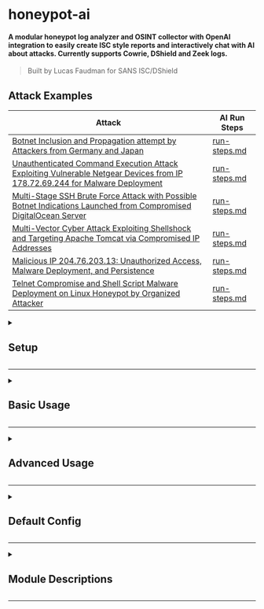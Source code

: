 
# honeypot-ai

#### A modular honeypot log analyzer and OSINT collector with OpenAI integration to easily create ISC style reports and interactively chat with AI about attacks. Currently supports Cowrie, DShield and Zeek logs. 
> Built by Lucas Faudman for SANS ISC/DShield

## Attack Examples

| Attack | AI Run Steps |
| --- | --- |
| [Botnet Inclusion and Propagation attempt by Attackers from Germany and Japan](https://github.com/LucasFaudman/honeypot-ai/blob/main/example-reports/Botnet%20Inclusion%20and%20Propagation%20attempt%20by%20Attackers%20from%20Germany%20and%20Japan) | [run-steps.md](https://github.com/LucasFaudman/honeypot-ai/blob/main/example-reports/Botnet%20Inclusion%20and%20Propagation%20attempt%20by%20Attackers%20from%20Germany%20and%20Japan/run-steps.md) |
| [Unauthenticated Command Execution Attack Exploiting Vulnerable Netgear Devices from IP 178.72.69.244 for Malware Deployment](https://github.com/LucasFaudman/honeypot-ai/blob/main/example-reports/Unauthenticated%20Command%20Execution%20Attack%20Exploiting%20Vulnerable%20Netgear%20Devices%20from%20IP%20178.72.69.244%20for%20Malware%20Deployment) | [run-steps.md](https://github.com/LucasFaudman/honeypot-ai/blob/main/example-reports/Unauthenticated%20Command%20Execution%20Attack%20Exploiting%20Vulnerable%20Netgear%20Devices%20from%20IP%20178.72.69.244%20for%20Malware%20Deployment/run-steps.md) |
| [Multi-Stage SSH Brute Force Attack with Possible Botnet Indications Launched from Compromised DigitalOcean Server](https://github.com/LucasFaudman/honeypot-ai/blob/main/example-reports/Multi-Stage%20SSH%20Brute%20Force%20Attack%20with%20Possible%20Botnet%20Indications%20Launched%20from%20Compromised%20DigitalOcean%20Server) | [run-steps.md](https://github.com/LucasFaudman/honeypot-ai/blob/main/example-reports/Multi-Stage%20SSH%20Brute%20Force%20Attack%20with%20Possible%20Botnet%20Indications%20Launched%20from%20Compromised%20DigitalOcean%20Server/run-steps.md) |
| [Multi-Vector Cyber Attack Exploiting Shellshock and Targeting Apache Tomcat via Compromised IP Addresses](https://github.com/LucasFaudman/honeypot-ai/blob/main/example-reports/Multi-Vector%20Cyber%20Attack%20Exploiting%20Shellshock%20and%20Targeting%20Apache%20Tomcat%20via%20Compromised%20IP%20Addresses) | [run-steps.md](https://github.com/LucasFaudman/honeypot-ai/blob/main/example-reports/Multi-Vector%20Cyber%20Attack%20Exploiting%20Shellshock%20and%20Targeting%20Apache%20Tomcat%20via%20Compromised%20IP%20Addresses/run-steps.md) |
| [Malicious IP 204.76.203.13: Unauthorized Access, Malware Deployment, and Persistence](https://github.com/LucasFaudman/honeypot-ai/blob/main/example-reports/Malicious%20IP%20204.76.203.13%3A%20Unauthorized%20Access%2C%20Malware%20Deployment%2C%20and%20Persistence) | [run-steps.md](https://github.com/LucasFaudman/honeypot-ai/blob/main/example-reports/Malicious%20IP%20204.76.203.13%3A%20Unauthorized%20Access%2C%20Malware%20Deployment%2C%20and%20Persistence/run-steps.md) |
| [Telnet Compromise and Shell Script Malware Deployment on Linux Honeypot by Organized Attacker](https://github.com/LucasFaudman/honeypot-ai/blob/main/example-reports/Telnet%20Compromise%20and%20Shell%20Script%20Malware%20Deployment%20on%20Linux%20Honeypot%20by%20Organized%20Attacker) | [run-steps.md](https://github.com/LucasFaudman/honeypot-ai/blob/main/example-reports/Telnet%20Compromise%20and%20Shell%20Script%20Malware%20Deployment%20on%20Linux%20Honeypot%20by%20Organized%20Attacker/run-steps.md) |

<details>
<summary>
<h2>Setup</h2>
</summary>


#### Step 1: Clone the Repository

```bash
git clone https://github.com/LucasFaudman/honeypot-ai
```

#### Step 2: Run the Setup Script [setup.sh](https://github.com/LucasFaudman/honeypot-ai/blob/main/setup.sh)

```bash
chmod +x honeypot-ai/setup.sh && honeypot-ai/setup.sh
```
> This will install all required packages in a virtual environment and walk you through setting up your config.json file. 

> You will need your honeypot IP and login credentials to create [sync-logs.sh](https://github.com/LucasFaudman/honeypot-ai/blob/main/setup/sync-logs.sh) and [install-zeek-on-honeypot.sh](https://github.com/LucasFaudman/honeypot-ai/blob/main/setup/install-zeek-on-honeypot.sh).

#### Optional: Install Zeek on your Honeypot using [install-zeek-on-honeypot.sh](https://github.com/LucasFaudman/honeypot-ai/blob/main/setup/install-zeek-on-honeypot.sh)

```bash
honeypot-ai/install-zeek-on-honeypot.sh
```

#### Step 3: Sync Logs from Honeypot to local logs directory using [sync-logs.sh](https://github.com/LucasFaudman/honeypot-ai/blob/main/setup/sync-logs.sh)

```bash
honeypot-ai/sync-logs.sh
```

#### Step 4: Run Honeypot-AI with --help to see all command line arguments and options.

```bash
honeypot-ai/run.sh --help
```

OR

```bash
python3 honeypot-ai/main.py --help
```

</details>

---


<details>
<summary>
<h2>Basic Usage</h2>
</summary>

> Load attacks from logs then list all attacks

```bash
honeypot-ai/run.sh --load-from-logs --list-attacks
```

<details>
<summary>
Output
</summary>


```

```

</details>


> Load attacks from logs then list first 5 attacks sorted in descending order by number of commands, then start time. Then print the commands for each attack

```bash
honeypot-ai/run.sh -lfl --list --max-attacks 5 --sort-order desc --sort-attrs num_commands start_time --print commands
```

<details>
<summary>
Output
</summary>


```

```

</details>


> Organize attacks with at most 10 source IPs into attack directories for faster loading and to prepare for storing analysis results

```bash
honeypot-ai/run.sh -lfl  --organize-attacks --max-ips-per-attack 10
```

<details>
<summary>
Output
</summary>


```

```

</details>


> Load attacks from the attacks directory that have at least 10 commands or at least 3 HTTP requests, then print the first command, 3 most common HTTP requests, and the most common src ip for each attack

```bash
honeypot-ai/run.sh --load-from-attacks-dir --min-commands 10 --min-http-requests 3 --print-attrs first_command most_common3_http_requests most_common_src_ip
```

<details>
<summary>
Output
</summary>


```

```

</details>


> Load only attacks with IDs XXXX and YYYY from the attacks directory then print the source IPs, unique dst ports, sessions, commands, and malware for each attack

```bash
honeypot-ai/run.sh -lfa --only-attacks XXXX YYYY --print-attrs source_ips uniq_dst_ports sessions commands malware
```

<details>
<summary>
Output
</summary>


```

```

</details>


> Analyze attack with ID XXXX using OpenAI and OSINT analyzers then write markdown and export to reports directory

```bash
honeypot-ai/run.sh -lfa --only-attack XXXX --analyze --write --export
```

<details>
<summary>
Output
</summary>


```

```

</details>


> Enter chat mode to ask custom questions about attack with ID XXXX before analyzing, writing markdown, and exporting

```bash
honeypot-ai/run.sh -lfa --only-attack XXXX -AWE --chat
```

<details>
<summary>
Output
</summary>


```

```

</details>


> Enter interactive Python shell to manually modify attacks before analyzing, writing markdown, and exporting

```bash
honeypot-ai/run.sh -lfa -AWE --interact
```

<details>
<summary>
Output
</summary>


```

```

</details>


> Update config file with values from command line arguments

```bash
honeypot-ai/run.sh --config config.json --update-config --openai-api-key YOUR_API_KEY
```

<details>
<summary>
Output
</summary>


```

```

</details>



</details>

---


<details>
<summary>
<h2>Advanced Usage</h2>
</summary>


### All Command Line Arguments

```bash
usage: main.py [-h] [--list-attacks] [--print-attrs ATTACK_ATTRS [ATTACK_ATTRS ...]] [--organize-attacks] [--analyze-attacks] [--chat] [--write-reports] [--export-reports] [--interactive] [--config FILE] [--update-config]
               [--load-from-logs] [--load-from-attacks-dir] [--only-attacks ATTACK_IDS [ATTACK_IDS ...]] [--skip-attacks ATTACK_IDS [ATTACK_IDS ...]] [--max-ips-per-attack MAX_IPS_PER_ATTACK] [--max-attacks MAX_ATTACKS]
               [--sort-attrs SORT_ATTRS [SORT_ATTRS ...]] [--sort-order SORT_ORDER] [--load-attacks-max-workers LOAD_ATTACKS_MAX_WORKERS] [--log-types LOG_TYPES [LOG_TYPES ...]]
               [--zeek-log-types ZEEK_LOG_TYPES [ZEEK_LOG_TYPES ...]] [--zeek-log-ext ZEEK_LOG_EXT] [--zeek-keep-empty-fields | --no-zeek-keep-empty-fields] [--zeek-keep-unset-fields | --no-zeek-keep-unset-fields]
               [--attack-min-commands ATTACK_MIN_COMMANDS] [--attack-min-malware ATTACK_MIN_MALWARE] [--attack-min-successful-logins ATTACK_MIN_SUCCESSFUL_LOGINS] [--attack-min-http-requests ATTACK_MIN_HTTP_REQUESTS]
               [--attack-http-uri-regexes ATTACK_HTTP_URI_REGEXES [ATTACK_HTTP_URI_REGEXES ...]] [--attack-http-anywhere-regexes ATTACK_HTTP_ANYWHERE_REGEXES [ATTACK_HTTP_ANYWHERE_REGEXES ...]]
               [--standardize-regex-commands STANDARDIZE_REGEX_COMMANDS [STANDARDIZE_REGEX_COMMANDS ...]] [--standardize-regex-malware STANDARDIZE_REGEX_MALWARE [STANDARDIZE_REGEX_MALWARE ...]]
               [--standardize-regex-http-requests STANDARDIZE_REGEX_HTTP_REQUESTS [STANDARDIZE_REGEX_HTTP_REQUESTS ...]] [--merge-shared-attrs MERGE_SHARED_ATTRS [MERGE_SHARED_ATTRS ...]]
               [--merge-regex-commands MERGE_REGEX_COMMANDS [MERGE_REGEX_COMMANDS ...]] [--merge-regex-malware MERGE_REGEX_MALWARE [MERGE_REGEX_MALWARE ...]]
               [--merge-regex-http-requests MERGE_REGEX_HTTP_REQUESTS [MERGE_REGEX_HTTP_REQUESTS ...]] [--organizer-overwrite | --no-organizer-overwrite | --overwrite | --no-overwrite]
               [--organizer-iterby ORGANIZER_ITERBY] [--organizer-concurrency-type ORGANIZER_CONCURRENCY_TYPE] [--organizer-max-workers ORGANIZER_MAX_WORKERS] [--organizer-chunksize ORGANIZER_CHUNKSIZE]
               [--organizer-yield-order ORGANIZER_YIELD_ORDER] [--organizer-ip-subdirs | --no-organizer-ip-subdirs | --ip-subdirs | --no-ip-subdirs] [--use-openai | --no-use-openai | --openai | --no-openai]
               [--use-openai-code-interpreter | --no-use-openai-code-interpreter | --openai-code-interpreter | --no-openai-code-interpreter] [--openai-api-key OPENAI_API_KEY] [--openai-model OPENAI_MODEL]
               [--openai-training-data-path OPENAI_TRAINING_DATA_PATH] [--use-ipanalyzer | --no-use-ipanalyzer | --ipanalyzer | --no-ipanalyzer] [--ipanalyzer-sources IPANALYZER_SOURCES [IPANALYZER_SOURCES ...]]
               [--ipanalyzer-max-errors IPANALYZER_MAX_ERRORS] [--webdriver-path WEBDRIVER_PATH] [--webdriver-type WEBDRIVER_TYPE]
               [--use-malwareanalyzer | --no-use-malwareanalyzer | --malwareanalyzer | --no-malwareanalyzer] [--malwareanalyzer-sources MALWAREANALYZER_SOURCES [MALWAREANALYZER_SOURCES ...]]
               [--malwareanalyzer-max-errors MALWAREANALYZER_MAX_ERRORS] [--malwareanalyzer-allow-downloads | --no-malwareanalyzer-allow-downloads] [--user-ips USER_IPS [USER_IPS ...]]
               [--honeypot-external-ips HONEYPOT_EXTERNAL_IPS [HONEYPOT_EXTERNAL_IPS ...]] [--honeypot-internal-ips HONEYPOT_INTERNAL_IPS [HONEYPOT_INTERNAL_IPS ...]] [--honeypot-ports HONEYPOT_PORTS [HONEYPOT_PORTS ...]]
               [--honeypot-software HONEYPOT_SOFTWARE [HONEYPOT_SOFTWARE ...]] [--logs-path LOGS_PATH] [--cowrie-logs-path COWRIE_LOGS_PATH] [--firewall-logs-path FIREWALL_LOGS_PATH] [--web-logs-path WEB_LOGS_PATH]
               [--zeek-logs-path ZEEK_LOGS_PATH] [--malware-downloads-path MALWARE_DOWNLOADS_PATH] [--auth-random-path AUTH_RANDOM_PATH] [--resources-path RESOURCES_PATH] [--attacks-path ATTACKS_PATH] [--db-path DB_PATH]
               [--ipdb-path IPDB_PATH] [--mwdb-path MWDB_PATH] [--aidb-path AIDB_PATH] [--reports-path REPORTS_PATH]

honeypot-ai: Honeypot Log Analyzer Built on OpenAI

options:
  -h, --help            show this help message and exit

Actions:
  Actions to perform on loaded attacks

  --list-attacks, --list, -L
                        List loaded attacks
  --print-attrs ATTACK_ATTRS [ATTACK_ATTRS ...], --print ATTACK_ATTRS [ATTACK_ATTRS ...], -P ATTACK_ATTRS [ATTACK_ATTRS ...]
                        Print specified attributes of loaded attacks
  --organize-attacks, --organize, -O
                        Organize attacks into attack directories
  --analyze-attacks, --analyze, -A
                        Analyze loaded attacks with OpenAI and OSINT Analyzers
  --chat, -C            Chat with the OpenAI Assistant about the loaded attacks
  --write-reports, --write, -W
                        Write markdown reports for analyzed attacks
  --export-reports, --export, -E
                        Export attack report and files to REPORTS_PATH
  --interactive, --interact, -I
                        Enter interactive mode after loading attacks (python shell with loaded attacks in the "ATTACKS" variable)

Config File:
  Config file to load settings from

  --config FILE, -c FILE
                        Path to config file
  --update-config, -u   Update config file with new values

Loading Attacks:
  Methods for loading attacks from logs or the attacks directory

  --load-from-logs, -lfl, -ll
                        Load attacks from logs
  --load-from-attacks-dir, -lfa, -la
                        Load attacks from attacks directory
  --only-attacks ATTACK_IDS [ATTACK_IDS ...]
                        Only load attacks with these keys
  --skip-attacks ATTACK_IDS [ATTACK_IDS ...]
                        Skip loading attacks with these keys
  --max-ips-per-attack MAX_IPS_PER_ATTACK
                        Maximum number of IPs in each loaded attack
  --max-attacks MAX_ATTACKS
                        Maximum number of attacks to load
  --sort-attrs SORT_ATTRS [SORT_ATTRS ...]
                        Order of attrs to sort attacks by (default: ['num_source_ips', 'num_sessions', 'num_commands', 'num_malware', 'num_http_requests'])
  --sort-order SORT_ORDER
                        Order to sort attacks by (asc or desc) (default: desc)
  --load-attacks-max-workers LOAD_ATTACKS_MAX_WORKERS
                        Maximum number of worker processes to use when loading attacks from the attacks directory (default: 2)

Log Types:
  Log types to process

  --log-types LOG_TYPES [LOG_TYPES ...]
                        Log types to process (default: ['cowrie', 'zeek'])
  --zeek-log-types ZEEK_LOG_TYPES [ZEEK_LOG_TYPES ...]
                        Zeek log types to process (default: ['http', 'conn'])
  --zeek-log-ext ZEEK_LOG_EXT
                        Zeek log file extension (default: .log)
  --zeek-keep-empty-fields, --no-zeek-keep-empty-fields
                        Whether or not to keep empty fields in Zeek logs (default: True)
  --zeek-keep-unset-fields, --no-zeek-keep-unset-fields
                        Whether or not to keep unset fields in Zeek logs (default: False)
  --zeek-logs-path ZEEK_LOGS_PATH
                        Path to the zeek logs directory (Should be a subdirectory of LOGS_PATH) (default: ./logs/zeek)

Attack Conditions:
  Conditions for determining which SourceIPs should be included in an Attack

  --attack-min-commands ATTACK_MIN_COMMANDS, --min-commands ATTACK_MIN_COMMANDS
                        Minimum number of commands used for SourceIP included in an Attack (default: 1)
  --attack-min-malware ATTACK_MIN_MALWARE, --min-malware ATTACK_MIN_MALWARE
                        Minimum number of malware files for SourceIP included in an Attack (default: 1)
  --attack-min-successful-logins ATTACK_MIN_SUCCESSFUL_LOGINS, --min-successful-logins ATTACK_MIN_SUCCESSFUL_LOGINS
                        Minimum number of successful logins for SourceIP included in an Attack (default: 1)
  --attack-min-http-requests ATTACK_MIN_HTTP_REQUESTS, --min-http-requests ATTACK_MIN_HTTP_REQUESTS
                        Minimum number of HTTP requests for SourceIP included in an Attack (default: 1)
  --attack-http-uri-regexes ATTACK_HTTP_URI_REGEXES [ATTACK_HTTP_URI_REGEXES ...], --http-uri-regexes ATTACK_HTTP_URI_REGEXES [ATTACK_HTTP_URI_REGEXES ...]
                        Regexes to match anywhere in the HTTP request URI that should be considered attacks (default: ['(\\||\\$|\\`|;|\\-\\-|\\{|\\}|\\[|\\]|\\(|\\)|<|>|\\\\|\\^|\\~|\\!|\\$?\\{?IFS\\}?|\\.\\/)'])
  --attack-http-anywhere-regexes ATTACK_HTTP_ANYWHERE_REGEXES [ATTACK_HTTP_ANYWHERE_REGEXES ...], --http-anywhere-regexes ATTACK_HTTP_ANYWHERE_REGEXES [ATTACK_HTTP_ANYWHERE_REGEXES ...]
                        Regexes to match anywhere in the HTTP request that should be considered attacks (default: ['(\\||\\$|\\`|\\{|\\}|<|>|\\\\[^n]|\\^|\\!|\\$?\\{?IFS\\}?|\\.\\/)'])

Standardization Regexes:
  Regexes to match in commands, malware, and HTTP requests that should be standardized before hashing and comparing values. All captured groups will be replaced with X.

  --standardize-regex-commands STANDARDIZE_REGEX_COMMANDS [STANDARDIZE_REGEX_COMMANDS ...]
                        Regexes to match in commands that should be standardized before hashing. All captured groups will be replaced with X before hashing. (default: ['/bin/busybox (\\w+)', '/tmp/([\\w\\d]+)',
                        '/tmp/[\\w\\d]+ ([\\w/\\+]+)', '(\\d+\\.\\d+\\.\\d+\\.\\d+[:/]\\d+)'])
  --standardize-regex-malware STANDARDIZE_REGEX_MALWARE [STANDARDIZE_REGEX_MALWARE ...]
                        Regexes to match in malware that should be standardized before hashing. All captured groups will be replaced with X before hashing. (default: ['C0755 4745 (\\S+)'])
  --standardize-regex-http-requests STANDARDIZE_REGEX_HTTP_REQUESTS [STANDARDIZE_REGEX_HTTP_REQUESTS ...]
                        Regexes to match in HTTP requests that should be standardized before hashing. All captured groups will be replaced with X before hashing. (default: [])

Merge Conditions:
  Conditions for merging attacks

  --merge-shared-attrs MERGE_SHARED_ATTRS [MERGE_SHARED_ATTRS ...]
                        Attributes to automatically merge attacks on when any are shared (default: ['src_ips', 'malware', 'cmdlog_ips', 'cmdlog_urls', 'malware_ips', 'malware_urls'])
  --merge-regex-commands MERGE_REGEX_COMMANDS [MERGE_REGEX_COMMANDS ...]
                        Regexes to match in commands of attacks that should be merged (default: [">\\??A@/ ?X'8ELFX", 'cat /proc/mounts; /bin/busybox [\\w\\d]+', 'cd /tmp && chmod \\+x [\\w\\d]+ && bash -c ./[\\w\\d]+',
                        'cd ~; chattr -ia .ssh; lockr -ia .ssh'])
  --merge-regex-malware MERGE_REGEX_MALWARE [MERGE_REGEX_MALWARE ...]
                        Regexes to match in malware of attacks that should be merged (default: [])
  --merge-regex-http-requests MERGE_REGEX_HTTP_REQUESTS [MERGE_REGEX_HTTP_REQUESTS ...]
                        Regexes to match in HTTP requests of attacks that should be merged (default: ['GET /shell\\?cd\\+/tmp'])

Organizer Settings:
  Settings for organizing attacks into attack directories

  --organizer-overwrite, --no-organizer-overwrite, --overwrite, --no-overwrite
                        Whether or not to overwrite existing attack directories when organizing (default: True)
  --organizer-iterby ORGANIZER_ITERBY, --iterby ORGANIZER_ITERBY
                        How to iterate when organizing (logs or attacks) (default: logs)
  --organizer-concurrency-type ORGANIZER_CONCURRENCY_TYPE, --concurrency-type ORGANIZER_CONCURRENCY_TYPE
                        How to run organizing concurrently (processes or threads) (default: multiprocessing)
  --organizer-max-workers ORGANIZER_MAX_WORKERS, --max-workers ORGANIZER_MAX_WORKERS
                        Maximum number of workers (processes or threads) to use when organizing (default: None)
  --organizer-chunksize ORGANIZER_CHUNKSIZE, --chunksize ORGANIZER_CHUNKSIZE
                        Chunksize to use when organizing (default: 1)
  --organizer-yield-order ORGANIZER_YIELD_ORDER, --yield-order ORGANIZER_YIELD_ORDER
                        Order to yield results when organizing (as_completed or as_submitted) (default: as_completed)
  --organizer-ip-subdirs, --no-organizer-ip-subdirs, --ip-subdirs, --no-ip-subdirs
                        Whether or not to organize attacks into subdirectories by IP (default: False)

OpenAI Analyzer Settings:
  Settings for OpenAIAnalyzer

  --use-openai, --no-use-openai, --openai, --no-openai
                        Whether or not to run the OpenAIAnalyzer (default: True)
  --use-openai-code-interpreter, --no-use-openai-code-interpreter, --openai-code-interpreter, --no-openai-code-interpreter
                        Whether or not to use the OpenAI Code Interpreter (default: True)
  --openai-api-key OPENAI_API_KEY
                        OpenAI API Key (Get from https://platform.openai.com/api-keys) (default: <PASTE YOUR API KEY HERE>)
  --openai-model OPENAI_MODEL
                        OpenAI Model to use (Get from https://platform.openai.com/docs/models) (default: gpt-4-1106-preview)
  --openai-training-data-path OPENAI_TRAINING_DATA_PATH
                        Path to the openai-training-data directory (default: ./honeypot-ai/resources/openai-training-data)

IP Analyzer and Webdriver Settings:
  Settings for analyzing OSINT on IPs with IPAnalyzer and Selenium webdrivers

  --use-ipanalyzer, --no-use-ipanalyzer, --ipanalyzer, --no-ipanalyzer
                        Whether or not to run the IPAnalyzer (default: True)
  --ipanalyzer-sources IPANALYZER_SOURCES [IPANALYZER_SOURCES ...]
                        Sources to use for the IPAnalyzer (default: ['isc', 'whois', 'cybergordon', 'threatfox', 'shodan'])
  --ipanalyzer-max-errors IPANALYZER_MAX_ERRORS
                        Maximum number of errors allowed before a source is skipped (default: 5)
  --webdriver-path WEBDRIVER_PATH
                        Path to the webdriver executable for use with Selenium via SouperScraper (default: ./resources/chromedriver)
  --webdriver-type WEBDRIVER_TYPE
                        Type of webdriver executable for use with Selenium via SouperScraper (chrome, firefox, edge, safari, etc.) (default: chrome)

Malware Analyzer Settings:
  Settings for analyzing OSINT on malware samples with MalwareAnalyzer

  --use-malwareanalyzer, --no-use-malwareanalyzer, --malwareanalyzer, --no-malwareanalyzer
                        Whether or not to run the MalwareAnalyzer (default: True)
  --malwareanalyzer-sources MALWAREANALYZER_SOURCES [MALWAREANALYZER_SOURCES ...]
                        Sources to use for the MalwareAnalyzer (default: ['exploitdb', 'malpedia', 'malwarebazaar', 'threatfox', 'urlhaus'])
  --malwareanalyzer-max-errors MALWAREANALYZER_MAX_ERRORS
                        Maximum number of errors allowed before a source is skipped (default: 5)
  --malwareanalyzer-allow-downloads, --no-malwareanalyzer-allow-downloads
                        Weather or not to malware analyzer to attempt to download failed malware samples from Urlhaus (default: False)

User and Honeypot Environment Settings:
  Settings specific to the user and honeypot environment

  --user-ips USER_IPS [USER_IPS ...]
                        IPs that belong to the user to be excluded from analysis (default: [])
  --honeypot-external-ips HONEYPOT_EXTERNAL_IPS [HONEYPOT_EXTERNAL_IPS ...]
                        External IPs of the honeypot system(s) to inform AI for more accurate analysis (default: [])
  --honeypot-internal-ips HONEYPOT_INTERNAL_IPS [HONEYPOT_INTERNAL_IPS ...]
                        Interal IPs of the honeypot system(s) to inform AI for more accurate analysis (default: [])
  --honeypot-ports HONEYPOT_PORTS [HONEYPOT_PORTS ...]
                        Open ports of on honeypot system(s) to inform AI for more accurate analysis (default: [22, 23, 80, 2222, 2223, 2323, 5555, 7547, 8000, 8080, 9000])
  --honeypot-software HONEYPOT_SOFTWARE [HONEYPOT_SOFTWARE ...]
                        Version strings of the software running on each open port of the honeypot system(s) to inform AI for more accurate analysis. (default: ['Cowrie SSH server running OpenSSH 6.0p1 Debian 4+deb7u2
                        (protocol 2.0)', 'Cowrie Telnet server', 'Web server running Apache httpd 3.2.3 and WordPress 5.6.7', 'Cowrie SSH server running OpenSSH 6.0p1 Debian 4+deb7u2 (protocol 2.0)', 'Cowrie Telnet
                        server', 'Cowrie Telnet server', 'Web server running Apache httpd 3.2.3 and WordPress 5.6.7', 'Web server running Apache httpd 3.2.3 and WordPress 5.6.7', 'Web server running Apache httpd 3.2.3 and
                        WordPress 5.6.7', 'Web server running Apache httpd 3.2.3 and WordPress 5.6.7', 'Web server running Apache httpd 3.2.3 and WordPress 5.6.7'])

Input Paths:
  Paths to input logs and files

  --logs-path LOGS_PATH
                        Path to the logs directory (default: ./logs)
  --cowrie-logs-path COWRIE_LOGS_PATH
                        Path to the cowrie logs directory (Should be a subdirectory of LOGS_PATH) (default: ./logs/cowrie)
  --firewall-logs-path FIREWALL_LOGS_PATH
                        Path to the firewall logs directory (Should be a subdirectory of LOGS_PATH) (default: ./logs/firewall)
  --web-logs-path WEB_LOGS_PATH
                        Path to the web logs directory (Should be a subdirectory of LOGS_PATH) (default: ./logs/web)
  --malware-downloads-path MALWARE_DOWNLOADS_PATH
                        Path to the malware downloads directory (Should be a subdirectory of LOGS_PATH) (default: ./logs/malware/downloads)
  --auth-random-path AUTH_RANDOM_PATH
                        Path to the auth_random.json file (Should be a subdirectory of LOGS_PATH) (default: ./logs/auth_random.json)
  --resources-path RESOURCES_PATH
                        Path to the resources directory (default: ./resources)

Output Paths:
  Paths to output files and directories

  --attacks-path ATTACKS_PATH
                        Path to the attacks directory where Attack data will be stored and loaded from (default: ./attacks)
  --db-path DB_PATH     Path to the db directory where IP, Malware, and OpenAI data will be stored and loaded from (default: ./db)
  --ipdb-path IPDB_PATH
                        Path to the ipdb directory where IP data will be stored and loaded from (Should be a subdirectory of DB_PATH) (default: ./db/ipdb)
  --mwdb-path MWDB_PATH
                        Path to the mwdb directory where Malware data will be stored and loaded from (Should be a subdirectory of DB_PATH) (default: ./db/mwdb)
  --aidb-path AIDB_PATH
                        Path to the aidb directory where OpenAI data will be stored and loaded from (Should be a subdirectory of DB_PATH) (default: ./db/aidb)
  --reports-path REPORTS_PATH
                        Path to the reports directory where attack markdown reports and files will be exported too (default: ./reports)

```
> For more advanced usage see comments in the source code and/or edit DEFAULT_CONFIG in [main.py](https://github.com/LucasFaudman/honeypot-ai/blob/main/main.py).

</details>

---


<details>
<summary>
<h2>Default Config</h2>
</summary>


```python
{'SORT_ATTRS': ['num_source_ips',
                'num_sessions',
                'num_commands',
                'num_malware',
                'num_http_requests'],
 'SORT_ORDER': 'desc',
 'LOAD_ATTACKS_MAX_WORKERS': 2,
 'LOG_TYPES': ['cowrie', 'zeek'],
 'ZEEK_LOG_TYPES': ['http', 'conn'],
 'ZEEK_LOG_EXT': '.log',
 'ZEEK_KEEP_EMPTY_FIELDS': True,
 'ZEEK_KEEP_UNSET_FIELDS': False,
 'ATTACK_MIN_COMMANDS': 1,
 'ATTACK_MIN_MALWARE': 1,
 'ATTACK_MIN_SUCCESSFUL_LOGINS': 1,
 'ATTACK_MIN_HTTP_REQUESTS': 1,
 'ATTACK_HTTP_URI_REGEXES': ['(\\||\\$|\\`|;|\\-\\-|\\{|\\}|\\[|\\]|\\(|\\)|<|>|\\\\|\\^|\\~|\\!|\\$?\\{?IFS\\}?|\\.\\/)'],
 'ATTACK_HTTP_ANYWHERE_REGEXES': ['(\\||\\$|\\`|\\{|\\}|<|>|\\\\[^n]|\\^|\\!|\\$?\\{?IFS\\}?|\\.\\/)'],
 'STANDARDIZE_REGEX_COMMANDS': ['/bin/busybox (\\w+)',
                                '/tmp/([\\w\\d]+)',
                                '/tmp/[\\w\\d]+ ([\\w/\\+]+)',
                                '(\\d+\\.\\d+\\.\\d+\\.\\d+[:/]\\d+)'],
 'STANDARDIZE_REGEX_MALWARE': ['C0755 4745 (\\S+)'],
 'STANDARDIZE_REGEX_HTTP_REQUESTS': [],
 'MERGE_SHARED_ATTRS': ['src_ips',
                        'malware',
                        'cmdlog_ips',
                        'cmdlog_urls',
                        'malware_ips',
                        'malware_urls'],
 'MERGE_REGEX_COMMANDS': [">\\??A@/ ?X'8ELFX",
                          'cat /proc/mounts; /bin/busybox [\\w\\d]+',
                          'cd /tmp && chmod \\+x [\\w\\d]+ && bash -c '
                          './[\\w\\d]+',
                          'cd ~; chattr -ia .ssh; lockr -ia .ssh'],
 'MERGE_REGEX_MALWARE': [],
 'MERGE_REGEX_HTTP_REQUESTS': ['GET /shell\\?cd\\+/tmp'],
 'ORGANIZER_OVERWRITE': True,
 'ORGANIZER_ITERBY': 'logs',
 'ORGANIZER_CONCURRENCY_TYPE': 'multiprocessing',
 'ORGANIZER_MAX_WORKERS': None,
 'ORGANIZER_CHUNKSIZE': 1,
 'ORGANIZER_YIELD_ORDER': 'as_completed',
 'ORGANIZER_IP_SUBDIRS': False,
 'USE_OPENAI': True,
 'USE_OPENAI_CODE_INTERPRETER': True,
 'OPENAI_API_KEY': '<PASTE YOUR API KEY HERE>',
 'OPENAI_MODEL': 'gpt-4-1106-preview',
 'OPENAI_TRAINING_DATA_PATH': './honeypot-ai/resources/openai-training-data',
 'USE_IPANALYZER': True,
 'IPANALYZER_SOURCES': ['isc', 'whois', 'cybergordon', 'threatfox', 'shodan'],
 'IPANALYZER_MAX_ERRORS': 5,
 'WEBDRIVER_PATH': './resources/chromedriver',
 'WEBDRIVER_TYPE': 'chrome',
 'USE_MALWAREANALYZER': True,
 'MALWAREANALYZER_SOURCES': ['exploitdb',
                             'malpedia',
                             'malwarebazaar',
                             'threatfox',
                             'urlhaus'],
 'MALWAREANALYZER_MAX_ERRORS': 5,
 'MALWAREANALYZER_ALLOW_DOWNLOADS': False,
 'USER_IPS': [],
 'HONEYPOT_EXTERNAL_IPS': [],
 'HONEYPOT_INTERNAL_IPS': [],
 'HONEYPOT_PORTS': [22, 23, 80, 2222, 2223, 2323, 5555, 7547, 8000, 8080, 9000],
 'HONEYPOT_SOFTWARE': ['Cowrie SSH server running OpenSSH 6.0p1 Debian '
                       '4+deb7u2 (protocol 2.0)',
                       'Cowrie Telnet server',
                       'Web server running Apache httpd 3.2.3 and WordPress '
                       '5.6.7',
                       'Cowrie SSH server running OpenSSH 6.0p1 Debian '
                       '4+deb7u2 (protocol 2.0)',
                       'Cowrie Telnet server',
                       'Cowrie Telnet server',
                       'Web server running Apache httpd 3.2.3 and WordPress '
                       '5.6.7',
                       'Web server running Apache httpd 3.2.3 and WordPress '
                       '5.6.7',
                       'Web server running Apache httpd 3.2.3 and WordPress '
                       '5.6.7',
                       'Web server running Apache httpd 3.2.3 and WordPress '
                       '5.6.7',
                       'Web server running Apache httpd 3.2.3 and WordPress '
                       '5.6.7'],
 'LOGS_PATH': './logs',
 'COWRIE_LOGS_PATH': './logs/cowrie',
 'FIREWALL_LOGS_PATH': './logs/firewall',
 'WEB_LOGS_PATH': './logs/web',
 'ZEEK_LOGS_PATH': './logs/zeek',
 'MALWARE_DOWNLOADS_PATH': './logs/malware/downloads',
 'AUTH_RANDOM_PATH': './logs/auth_random.json',
 'RESOURCES_PATH': './resources',
 'ATTACKS_PATH': './attacks',
 'DB_PATH': './db',
 'IPDB_PATH': './db/ipdb',
 'MWDB_PATH': './db/mwdb',
 'AIDB_PATH': './db/aidb',
 'REPORTS_PATH': './reports'}

```

</details>

---


<details>
<summary>
<h2>Module Descriptions</h2>
</summary>


#### [main.py](https://github.com/LucasFaudman/honeypot-ai/blob/main/main.py)
> Main script for initializing and running all analyzer objects according to command line arguments and config file

#### [attackanalyzer.py](https://github.com/LucasFaudman/honeypot-ai/blob/main/attackanalyzer.py)
> High level class for running OSINTAnalyzers and OpenAIAnalyzer on Attack objects after being created by the LogProcessor

#### [analyzerbase](https://github.com/LucasFaudman/honeypot-ai/blob/main/analyzerbase)
> Base classes, utility functions, libraries, and constants for all analyzer modules

| Script | Description |
| --- | --- |
| [common.py](https://github.com/LucasFaudman/honeypot-ai/blob/main/analyzerbase/common.py) | Imports and constants used by all analyzer modules |
| [baseobjects.py](https://github.com/LucasFaudman/honeypot-ai/blob/main/analyzerbase/baseobjects.py) | Custom base classes for all objects. CachePropertyObject allows temporary caching of properties for faster processing while remaining dynamic. SmartAttrObject allows properties to be called with modifiers like uniq_ and num_ |
| [attack.py](https://github.com/LucasFaudman/honeypot-ai/blob/main/analyzerbase/attack.py) | Attack object for storing all data related to a single attack. Constructed by LogProcessor and modified by OSINTAnalyzers and OpenAIAnalyzers |
| [malware.py](https://github.com/LucasFaudman/honeypot-ai/blob/main/analyzerbase/malware.py) | Malware object for storing, standardizing and reading a malware sample. Constructed by its parent Session object and accessed by its Attack object |
| [session.py](https://github.com/LucasFaudman/honeypot-ai/blob/main/analyzerbase/session.py) | Session object for storing all data related to a single session. Constructed by its parent SourceIP object and accessed by its parent Attack object |
| [sourceip.py](https://github.com/LucasFaudman/honeypot-ai/blob/main/analyzerbase/sourceip.py) | SourceIP object for storing all data related to a single source IP. Constructed by the loganalyzer scripts and accessed by its Attack object |
| [util.py](https://github.com/LucasFaudman/honeypot-ai/blob/main/analyzerbase/util.py) | Utility functions for all analyzer modules including functions for extracting IPs and URLs from text, standardizing malware, and hashing text |

#### [loganalyzers](https://github.com/LucasFaudman/honeypot-ai/blob/main/loganalyzers)
> Scripts for analyzing logs to create Attack objects, organizing and reading Attack directories

| Script | Description |
| --- | --- |
| [logparser.py](https://github.com/LucasFaudman/honeypot-ai/blob/main/loganalyzers/logparser.py) | Classes for reading all logs into Python objects with standardized keys |
| [logprocessor.py](https://github.com/LucasFaudman/honeypot-ai/blob/main/loganalyzers/logprocessor.py) | Processes logs into Attack objects by creating SourceIP, Session, and Malware objects and adding them to an Attack object when specified conditions are met. |
| [attackdirorganizer.py](https://github.com/LucasFaudman/honeypot-ai/blob/main/loganalyzers/attackdirorganizer.py) | Organizes Attack files into directories by source IP and attack ID for easy reading and quicker loading |
| [attackdirreader.py](https://github.com/LucasFaudman/honeypot-ai/blob/main/loganalyzers/attackdirreader.py) | Reads and counts log events in Attack directories organized by attackdirorganizer |

#### [openaianalyzers](https://github.com/LucasFaudman/honeypot-ai/blob/main/openaianalyzers)
> Scripts for analyzing Attack objects using OpenAI's Completions and Assistant APIs

| Script | Description |
| --- | --- |
| [aibase.py](https://github.com/LucasFaudman/honeypot-ai/blob/main/openaianalyzers/aibase.py) | Base class used by all OpenAI analyzers that handles catching API errors, formating content for the API, and counting tokens to calculate cost |
| [completions.py](https://github.com/LucasFaudman/honeypot-ai/blob/main/openaianalyzers/completions.py) | OpenAICompletionsAnalyzer uses the the Completions API with few-shot-prompting to explain commands and comment malware source code |
| [assistant.py](https://github.com/LucasFaudman/honeypot-ai/blob/main/openaianalyzers/assistant.py) | OpenAIAssistantAnalyzer uses the Assistant API with function-calling to query an Attack object to answer questions about an Attack object and its subobjects |
| [tools.py](https://github.com/LucasFaudman/honeypot-ai/blob/main/openaianalyzers/tools.py) | Function schemas used by the OpenAIAssistantAnalyzer to structure how the model can iterogate the Attack object and its Session and Malware subobjects |

#### [osintanalyzers](https://github.com/LucasFaudman/honeypot-ai/blob/main/osintanalyzers)
> Scripts for collecting OSINT data for IPs, URLS and Malware found in the Attack object

| Script | Description |
| --- | --- |
| [osintbase.py](https://github.com/LucasFaudman/honeypot-ai/blob/main/osintanalyzers/osintbase.py) | Base class for all OSINT analyzers that uses requests and SoupScraper to collect data handles catching API errors, reading/writing stored data, and reducing data for before passing to OpenAIAnalyzer |
| [ipanalyzer.py](https://github.com/LucasFaudman/honeypot-ai/blob/main/osintanalyzers/ipanalyzer.py) | IPAnalyzer handles collecting data on IPs from ISC, Shodan, Threatfox, Cybergordon, Whois |
| [malwareanalyzer.py](https://github.com/LucasFaudman/honeypot-ai/blob/main/osintanalyzers/malwareanalyzer.py) | MalwareAnalyzer handles collecting data on malware and IOCs from MalwareBazaar, ThreatFox, URLhaus, Malpedia, and Explot-DB |
| [soupscraper.py](https://github.com/LucasFaudman/honeypot-ai/blob/main/osintanalyzers/soupscraper.py) | SoupScraper an all in one class for simple scraping with BeautifulSoup + Selenium I borrowed from my previous projects |

#### [markdownwriters](https://github.com/LucasFaudman/honeypot-ai/blob/main/markdownwriters)
> Scripts for writing markdown files from Attack objects

| Script | Description |
| --- | --- |
| [markdownwriterbase.py](https://github.com/LucasFaudman/honeypot-ai/blob/main/markdownwriters/markdownwriterbase.py) | Base class for all markdown writers and markdown shortcut functions |
| [attackmarkdownwriter.py](https://github.com/LucasFaudman/honeypot-ai/blob/main/markdownwriters/attackmarkdownwriter.py) | Markdown writer for Attack objects following ISC format |
| [ipmarkdownwriter.py](https://github.com/LucasFaudman/honeypot-ai/blob/main/markdownwriters/ipmarkdownwriter.py) | Markdown writer for ipdata added to Attack objects by IPAnalyzer |
| [runstepsmarkdownwriter.py](https://github.com/LucasFaudman/honeypot-ai/blob/main/markdownwriters/runstepsmarkdownwriter.py) | Markdown writer for AI RunSteps for questions asked by the OpenAIAssistantAnalyzer when processed by the AttackAnalyzer and when in interactive mode |
| [docsmarkdownwriter.py](https://github.com/LucasFaudman/honeypot-ai/blob/main/markdownwriters/docsmarkdownwriter.py) | Markdown writer for the honeypot-ai project documentation and README |
| [visualizer.py](https://github.com/LucasFaudman/honeypot-ai/blob/main/markdownwriters/visualizer.py) | Graphing functions for visualizing data from Counter objects from Attack().counts and osint_data['counts']. (Not currently used due to crowding) |

#### [setup.sh](https://github.com/LucasFaudman/honeypot-ai/blob/main/setup.sh)
> Setup script for installing the honeypot-ai project

#### [setup](https://github.com/LucasFaudman/honeypot-ai/blob/main/setup)
> Scripts for setting up the honeypot-ai project

| Script | Description |
| --- | --- |
| [requirements.txt](https://github.com/LucasFaudman/honeypot-ai/blob/main/setup/requirements.txt) | List of all required packages for the honeypot-ai project |
| [getchromedrier.py](https://github.com/LucasFaudman/honeypot-ai/blob/main/setup/getchromedrier.py) | Utility script to download correct chromedriver for Selenium |
| [sync-logs.sh](https://github.com/LucasFaudman/honeypot-ai/blob/main/setup/sync-logs.sh) | Utility script to sync logs from honeypot to honeypot-ai project logs directory |
| [install-zeek-on-honeypot.sh](https://github.com/LucasFaudman/honeypot-ai/blob/main/setup/install-zeek-on-honeypot.sh) | Utility script to install Zeek on a remote honeypot |

</details>

---

